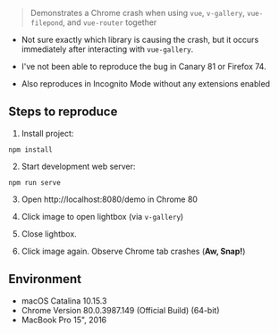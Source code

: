 > Demonstrates a Chrome crash when using `vue`, `v-gallery`, `vue-filepond`, and `vue-router` together

 * Not sure exactly which library is causing the crash, but it occurs immediately after interacting with `vue-gallery`.

 * I've not been able to reproduce the bug in Canary 81 or Firefox 74.

 * Also reproduces in Incognito Mode without any extensions enabled

## Steps to reproduce

1. Install project:

```shell
npm install
```

2. Start development web server:

```shell
npm run serve
```

3. Open http://localhost:8080/demo in Chrome 80

4. Click image to open lightbox (via `v-gallery`)

5. Close lightbox.

6. Click image again. Observe Chrome tab crashes (**Aw, Snap!**)


## Environment

 * macOS Catalina 10.15.3
 * Chrome Version 80.0.3987.149 (Official Build) (64-bit)
 * MacBook Pro 15", 2016
